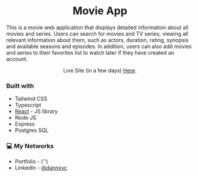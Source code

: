 

<h1 align="center">Movie App</h1>

<p>This is a movie web application that displays detailed information about all movies and series. Users can search for movies and TV series, viewing all relevant information about them, such as actors, duration, rating, synopsis and available seasons and episodes. In addition, users can also add movies and series to their favorites list to watch later if they have created an account.</p>

<p align="center">Live Site (in a few days) <a href="/">Here</a>.</p>



### Built with

- Tailwind CSS
- Typescript
- [React](https://reactjs.org/) - JS library
- Node JS
- Express
- Postgres SQL


### 💻 My Networks

- Portfolio - ('')
- LinkedIn - [@dannxvc](https://www.linkedin.com/in/santiago-gurevich/)



